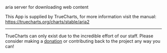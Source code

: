 aria server for downloading web content

This App is supplied by TrueCharts, for more information visit the manual: https://truecharts.org/charts/stable/aria2

---

TrueCharts can only exist due to the incredible effort of our staff.
Please consider making a [donation](https://truecharts.org/docs/about/sponsor) or contributing back to the project any way you can!

